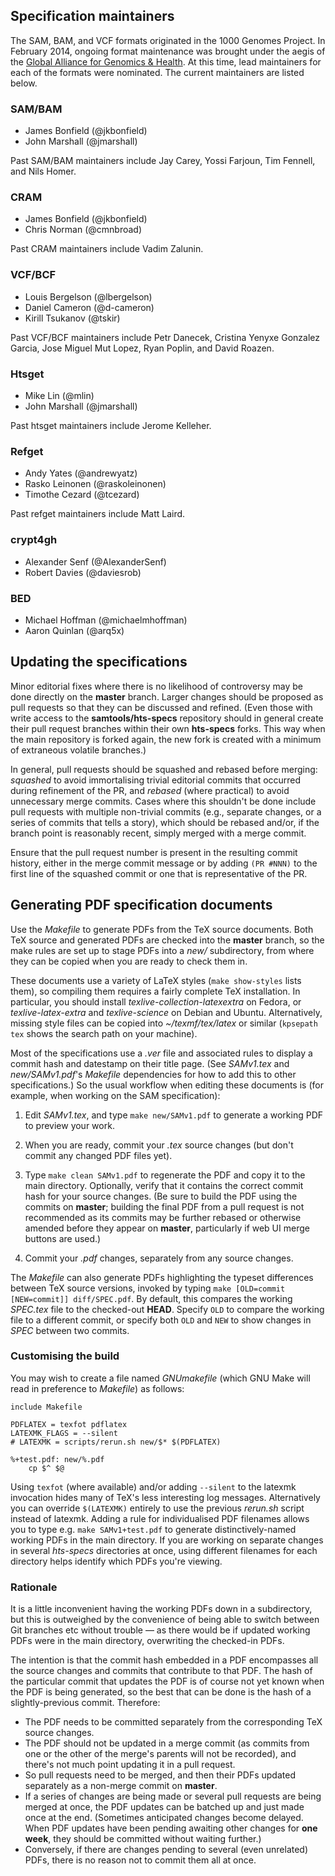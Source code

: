 ## Specification maintainers

The SAM, BAM, and VCF formats originated in the 1000 Genomes Project.
In February 2014, ongoing format maintenance was brought under the aegis of the [Global Alliance for Genomics & Health][ga4gh-ff].
At this time, lead maintainers for each of the formats were nominated.
The current maintainers are listed below.

### SAM/BAM

* James Bonfield (@jkbonfield)
* John Marshall (@jmarshall)

Past SAM/BAM maintainers include Jay Carey, Yossi Farjoun, Tim Fennell, and Nils Homer.

### CRAM

* James Bonfield (@jkbonfield)
* Chris Norman (@cmnbroad)

Past CRAM maintainers include Vadim Zalunin.

### VCF/BCF

* Louis Bergelson (@lbergelson)
* Daniel Cameron (@d-cameron)
* Kirill Tsukanov (@tskir)

Past VCF/BCF maintainers include Petr Danecek, Cristina Yenyxe Gonzalez Garcia, Jose Miguel Mut Lopez, Ryan Poplin, and David Roazen.

### Htsget

* Mike Lin (@mlin)
* John Marshall (@jmarshall)

Past htsget maintainers include Jerome Kelleher.

### Refget

* Andy Yates (@andrewyatz)
* Rasko Leinonen (@raskoleinonen)
* Timothe Cezard (@tcezard)

Past refget maintainers include Matt Laird.

### crypt4gh

* Alexander Senf (@AlexanderSenf)
* Robert Davies (@daviesrob)

### BED

* Michael Hoffman (@michaelmhoffman)
* Aaron Quinlan (@arq5x)

[ga4gh-ff]:  https://www.ga4gh.org/work_stream/large-scale-genomics/


## Updating the specifications

Minor editorial fixes where there is no likelihood of controversy may be done directly on the **master** branch.
Larger changes should be proposed as pull requests so that they can be discussed and refined.
(Even those with write access to the **samtools/hts-specs** repository should in general create their pull request branches within their own **hts-specs** forks.
This way when the main repository is forked again, the new fork is created with a minimum of extraneous volatile branches.)

In general, pull requests should be squashed and rebased before merging: _squashed_ to avoid immortalising trivial editorial commits that occurred during refinement of the PR, and _rebased_ (where practical) to avoid unnecessary merge commits.
Cases where this shouldn't be done include pull requests with multiple non-trivial commits (e.g., separate changes, or a series of commits that tells a story), which should be rebased and/or, if the branch point is reasonably recent, simply merged with a merge commit.

Ensure that the pull request number is present in the resulting commit history, either in the merge commit message or by adding `(PR #NNN)` to the first line of the squashed commit or one that is representative of the PR.

## Generating PDF specification documents

Use the _Makefile_ to generate PDFs from the TeX source documents.
Both TeX source and generated PDFs are checked into the **master** branch, so the make rules are set up to stage PDFs into a _new/_ subdirectory, from where they can be copied when you are ready to check them in.

These documents use a variety of LaTeX styles (`make show-styles` lists them), so compiling them requires a fairly complete TeX installation.
In particular, you should install _texlive-collection-latexextra_ on Fedora, or _texlive-latex-extra_ and _texlive-science_ on Debian and Ubuntu.
Alternatively, missing style files can be copied into _~/texmf/tex/latex_ or similar (`kpsepath tex` shows the search path on your machine).

Most of the specifications use a _.ver_ file and associated rules to display a commit hash and datestamp on their title page.
(See _SAMv1.tex_ and _new/SAMv1.pdf_'s _Makefile_ dependencies for how to add this to other specifications.)
So the usual workflow when editing these documents is (for example, when working on the SAM specification):

1. Edit _SAMv1.tex_, and type `make new/SAMv1.pdf` to generate a working PDF to preview your work.

2. When you are ready, commit your _.tex_ source changes (but don't commit any changed PDF files yet).

3. Type `make clean SAMv1.pdf` to regenerate the PDF and copy it to the main directory.
Optionally, verify that it contains the correct commit hash for your source changes.
(Be sure to build the PDF using the commits on **master**; building the final PDF from a pull request is not recommended as its commits may be further rebased or otherwise amended before they appear on **master**, particularly if web UI merge buttons are used.)

4. Commit your _.pdf_ changes, separately from any source changes.

The _Makefile_ can also generate PDFs highlighting the typeset differences between TeX source versions, invoked by typing `make [OLD=commit [NEW=commit]] diff/SPEC.pdf`.
By default, this compares the working _SPEC.tex_ file to the checked-out **HEAD**.
Specify `OLD` to compare the working file to a different commit, or specify both `OLD` and `NEW` to show changes in _SPEC_ between two commits.

### Customising the build

You may wish to create a file named _GNUmakefile_ (which GNU Make will read in preference to _Makefile_) as follows:

```make
include Makefile

PDFLATEX = texfot pdflatex
LATEXMK_FLAGS = --silent
# LATEXMK = scripts/rerun.sh new/$* $(PDFLATEX)

%+test.pdf: new/%.pdf
	cp $^ $@
```

Using `texfot` (where available) and/or adding `--silent` to the latexmk invocation hides many of TeX's less interesting log messages.
Alternatively you can override `$(LATEXMK)` entirely to use the previous _rerun.sh_ script instead of latexmk.
Adding a rule for individualised PDF filenames allows you to type e.g. `make SAMv1+test.pdf` to generate distinctively-named working PDFs in the main directory.
If you are working on separate changes in several _hts-specs_ directories at once, using different filenames for each directory helps identify which PDFs you're viewing.

### Rationale

It is a little inconvenient having the working PDFs down in a subdirectory, but this is outweighed by the convenience of being able to switch between Git branches etc without trouble — as there would be if updated working PDFs were in the main directory, overwriting the checked-in PDFs.

The intention is that the commit hash embedded in a PDF encompasses all the source changes and commits that contribute to that PDF.
The hash of the particular commit that updates the PDF is of course not yet known when the PDF is being generated, so the best that can be done is the hash of a slightly-previous commit.
Therefore:
* The PDF needs to be committed separately from the corresponding TeX source changes.
* The PDF should not be updated in a merge commit (as commits from one or the other of the merge's parents will not be recorded), and there's not much point updating it in a pull request.
* So pull requests need to be merged, and then their PDFs updated separately as a non-merge commit on **master**.
* If a series of changes are being made or several pull requests are being merged at once, the PDF updates can be batched up and just made once at the end.
(Sometimes anticipated changes become delayed.
When PDF updates have been pending awaiting other changes for **one week**, they should be committed without waiting further.)
* Conversely, if there are changes pending to several (even unrelated) PDFs, there is no reason not to commit them all at once.

<!-- vim:set linebreak: -->
